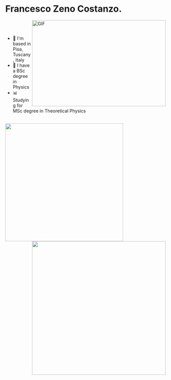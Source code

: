 # Francesco Zeno Costanzo.
  <img align="right" alt="GIF" src="https://github.com/Francesco-Zeno-Costanzo/Francesco-Zeno-Costanzo/blob/main/coffee-break.gif" width="420" height="270" />
  <br />
  <br />
  
-  📌 I'm based in Pisa, Tuscany, Italy
-  🔭 I have a BSc degree in Physics
-  📊 Studying for MSc degree in Theoretical Physics


  <br />

<a href="https://github.com/anuraghazra/github-readme-stats">
  <img align="left" src="https://github-readme-stats.vercel.app/api/top-langs/?username=Francesco-Zeno-Costanzo&layout=compact" width="370"/>
</a>


<a href="https://github.com/anuraghazra/convoychat">
  <img align="right" src="https://github-readme-stats.vercel.app/api?username=Francesco-Zeno-Costanzo&show_icons=true&theme=nord" width="420" />
</a>
